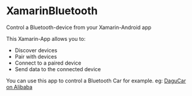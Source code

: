 # XamarinBluetooth
Control a Bluetooth-device from your Xamarin-Android app

This Xamarin-App allows you to:
- Discover devices
- Pair with devices
- Connect to a paired device
- Send data to the connected device

You can use this app to control a Bluetooth Car for example.
eg: <a href="http://dutch.alibaba.com/product-detail/i-racer-2-wheel-bluetooth-control-mobile-car-chassis-596222354.html" target="_blank">DaguCar on Alibaba</a>
